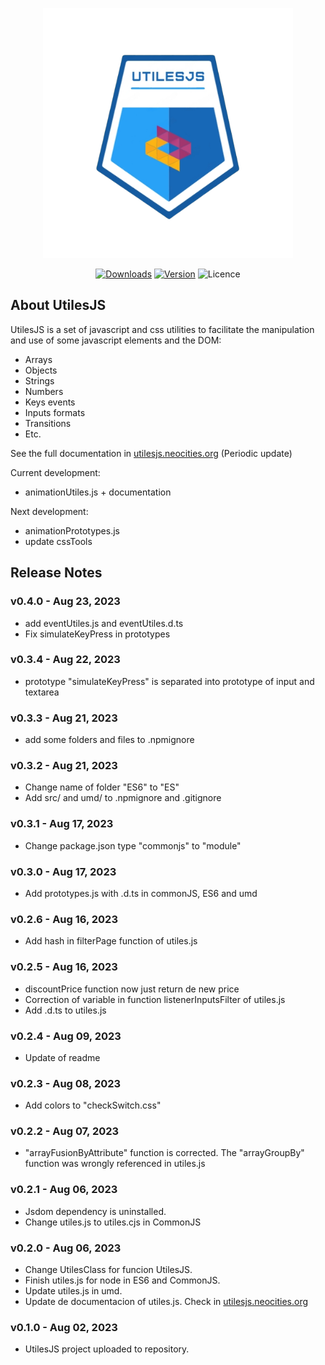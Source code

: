 <p align="center"><img src="./logo.png" width="400" alt="UtilesJS Logo"></p>

<p align="center">
    <a href="https://www.npmjs.com/package/utilesjs" target="_blank"><img src="https://img.shields.io/npm/dt/utilesjs" alt="Downloads"></a>
    <a href="https://www.npmjs.com/package/utilesjs" target="_blank"><img src="https://img.shields.io/npm/v/utilesjs" alt="Version"></a>
    <img src="https://img.shields.io/npm/l/utilesjs" alt="Licence">
<p>

## About UtilesJS
UtilesJS is a set of javascript and css utilities to facilitate the manipulation and use of some javascript elements and the DOM:

- Arrays
- Objects
- Strings
- Numbers
- Keys events
- Inputs formats
- Transitions
- Etc.

See the full documentation in <a href="https://utilesjs.neocities.org" target="_blank">utilesjs.neocities.org</a> (Periodic update)

Current development:
- animationUtiles.js + documentation

Next development:
- animationPrototypes.js
- update cssTools

## Release Notes

### v0.4.0 - Aug 23, 2023
- add eventUtiles.js and eventUtiles.d.ts
- Fix simulateKeyPress in prototypes

### v0.3.4 - Aug 22, 2023

- prototype "simulateKeyPress" is separated into prototype of input and textarea

### v0.3.3 - Aug 21, 2023

- add some folders and files to .npmignore

### v0.3.2 - Aug 21, 2023

- Change name of folder "ES6" to "ES"
- Add src/ and umd/ to .npmignore and .gitignore

### v0.3.1 - Aug 17, 2023

- Change package.json type "commonjs" to "module"
### v0.3.0 - Aug 17, 2023

- Add prototypes.js with .d.ts in commonJS, ES6 and umd

### v0.2.6 - Aug 16, 2023

- Add hash in filterPage function of utiles.js

### v0.2.5 - Aug 16, 2023

- discountPrice function now just return de new price
- Correction of variable in function listenerInputsFilter of utiles.js
- Add .d.ts to utiles.js

### v0.2.4 - Aug 09, 2023

- Update of readme

### v0.2.3 - Aug 08, 2023

- Add colors to "checkSwitch.css"

### v0.2.2 - Aug 07, 2023

- "arrayFusionByAttribute" function is corrected. The "arrayGroupBy" function was wrongly referenced in utiles.js
### v0.2.1 - Aug 06, 2023

- Jsdom dependency is uninstalled.
- Change utiles.js to utiles.cjs in CommonJS

### v0.2.0 - Aug 06, 2023

- Change UtilesClass for funcion UtilesJS.
- Finish utiles.js for node in ES6 and CommonJS.
- Update utiles.js in umd.
- Update de documentacion of utiles.js. Check in <a href="https://utilesjs.neocities.org">utilesjs.neocities.org</a>

### v0.1.0 - Aug 02, 2023

- UtilesJS project uploaded to repository.

